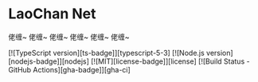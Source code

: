 # LaoChan Net
佬缠~ 佬缠~ 佬缠~ 佬缠~ 佬缠~ 佬缠~ 

[![TypeScript version][ts-badge]][typescript-5-3]
[![Node.js version][nodejs-badge]][nodejs]
[![MIT][license-badge]][license]
[![Build Status - GitHub Actions][gha-badge]][gha-ci]
